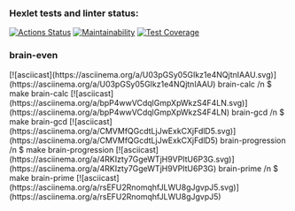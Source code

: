 ### Hexlet tests and linter status:
[![Actions Status](https://github.com/LevKrestuaninov/fullstack-javascript-project-44/workflows/hexlet-check/badge.svg)](https://github.com/LevKrestuaninov/fullstack-javascript-project-44/actions)
[![Maintainability](https://api.codeclimate.com/v1/badges/62c1bb3360cd71acb58f/maintainability)](https://codeclimate.com/github/LevKrestuaninov/fullstack-javascript-project-44/maintainability)
[![Test Coverage](https://api.codeclimate.com/v1/badges/62c1bb3360cd71acb58f/test_coverage)](https://codeclimate.com/github/LevKrestuaninov/fullstack-javascript-project-44/test_coverage)
<h3>brain-even </h3>

<picture>
 <make brain-even="(prefers-color-scheme: dark)" srcset="$ make brain-even">
</picture>
[![asciicast](https://asciinema.org/a/U03pGSy05GIkz1e4NQjtnIAAU.svg)](https://asciinema.org/a/U03pGSy05GIkz1e4NQjtnIAAU)
brain-calc /n
$ make brain-calc
[![asciicast](https://asciinema.org/a/bpP4wwVCdqlGmpXpWkzS4F4LN.svg)](https://asciinema.org/a/bpP4wwVCdqlGmpXpWkzS4F4LN)
brain-gcd /n
$ make brain-gcd
[![asciicast](https://asciinema.org/a/CMVMfQGcdtLjJwExkCXjFdlD5.svg)](https://asciinema.org/a/CMVMfQGcdtLjJwExkCXjFdlD5)
brain-progression /n
$ make brain-progression
[![asciicast](https://asciinema.org/a/4RKIzty7GgeWTjH9VPItU6P3G.svg)](https://asciinema.org/a/4RKIzty7GgeWTjH9VPItU6P3G)
brain-prime /n
$ make brain-prime
[![asciicast](https://asciinema.org/a/rsEFU2RnomqhfJLWU8gJgvpJ5.svg)](https://asciinema.org/a/rsEFU2RnomqhfJLWU8gJgvpJ5)